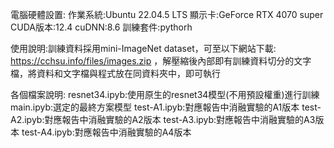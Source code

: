電腦硬體設置:
	作業系統:Ubuntu 22.04.5 LTS
	顯示卡:GeForce RTX 4070 super
	CUDA版本:12.4
	cuDNN:8.6
 訓練套件:pythorh

使用說明:訓練資料採用mini-ImageNet dataset，可至以下網站下載: https://cchsu.info/files/images.zip ，解壓縮後內部即有訓練資料切分的文字檔，將資料和文字檔與程式放在同資料夾中，即可執行

各個檔案說明:
resnet34.ipyb:使用原生的resnet34模型(不用預設權重)進行訓練
main.ipyb:選定的最終方案模型
test-A1.ipyb:對應報告中消融實驗的A1版本
test-A2.ipyb:對應報告中消融實驗的A2版本
test-A3.ipyb:對應報告中消融實驗的A3版本
test-A4.ipyb:對應報告中消融實驗的A4版本
